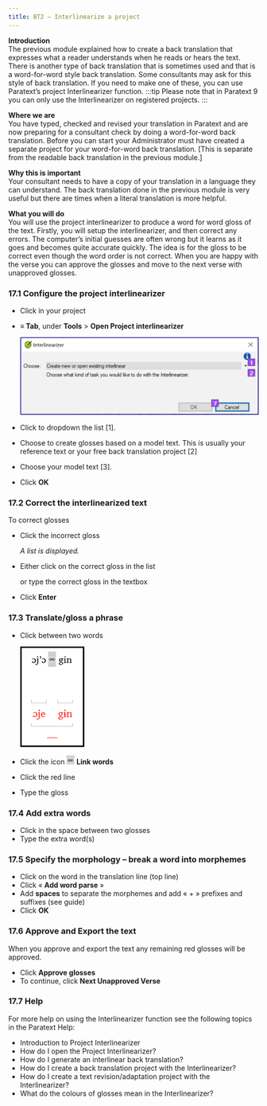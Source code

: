 ```yaml
---
title: BT2 – Interlinearize a project
---
```

**Introduction**  
The previous module explained how to create a back translation that expresses what a reader understands when he reads or hears the text. There is another type of back translation that is sometimes used and that is a word-for-word style back translation. Some consultants may ask for this style of back translation. If you need to make one of these, you can use Paratext’s project Interlinearizer function.
:::tip
Please note that in Paratext 9 you can only use the Interlinearizer on registered projects.
:::

**Where we are**  
You have typed, checked and revised your translation in Paratext and are now preparing for a consultant check by doing a word-for-word back translation. Before you can start your Administrator must have created a separate project for your word-for-word back translation. [This is separate from the readable back translation in the previous module.]

**Why this is important**  
Your consultant needs to have a copy of your translation in a language they can understand. The back translation done in the previous module is very useful but there are times when a literal translation is more helpful.

**What you will do**  
You will use the project interlinearizer to produce a word for word gloss of the text. Firstly, you will setup the interlinearizer, and then correct any errors. The computer’s initial guesses are often wrong but it learns as it goes and becomes quite accurate quickly. The idea is for the gloss to be correct even though the word order is not correct. When you are happy with the verse you can approve the glosses and move to the next verse with unapproved glosses.

### 17.1 Configure the project interlinearizer

-   Click in your project
-   **≡ Tab**, under **Tools** \> **Open Project interlinearizer**

    ![](media/0cdbacaf0e304e0ef379020f2dcaba2f.png)

-   Click to dropdown the list [1].
-   Choose to create glosses based on a model text. This is usually your reference text or your free back translation project [2]
-   Choose your model text [3].
-   Click **OK**

### 17.2 Correct the interlinearized text

To correct glosses

-   Click the incorrect gloss

    *A list is displayed.*

-   Either click on the correct gloss in the list

    or type the correct gloss in the textbox

-   Click **Enter**

### 17.3 Translate/gloss a phrase

-   Click between two words

    ![](media/c7cf4653e0b4137dd58f81dcc3f0597e.png)

-   Click the icon ![](media/6ccaf79317765c5710750461a4b36f2d.png) **Link words**
-   Click the red line
-   Type the gloss

### 17.4 Add extra words

-   Click in the space between two glosses
-   Type the extra word(s)

### 17.5 Specify the morphology – break a word into morphemes

-   Click on the word in the translation line (top line)
-   Click « **Add word parse** »
-   Add **spaces** to separate the morphemes and add « + » prefixes and suffixes (see guide)
-   Click **OK**

### 17.6 Approve and Export the text

When you approve and export the text any remaining red glosses will be approved.

-   Click **Approve glosses**
-   To continue, click **Next Unapproved Verse**

### 17.7 Help

For more help on using the Interlinearizer function see the following topics in the Paratext Help:

-   Introduction to Project Interlinearizer
-   How do I open the Project Interlinearizer?
-   How do I generate an interlinear back translation?
-   How do I create a back translation project with the Interlinearizer?
-   How do I create a text revision/adaptation project with the Interlinearizer?
-   What do the colours of glosses mean in the Interlinearizer?
